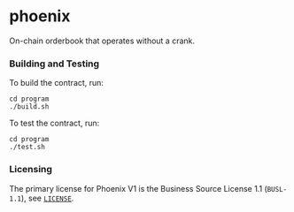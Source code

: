 # phoenix

On-chain orderbook that operates without a crank.

### Building and Testing

To build the contract, run:

```
cd program
./build.sh
```

To test the contract, run:

```
cd program
./test.sh
```

### Licensing

The primary license for Phoenix V1 is the Business Source License 1.1 (`BUSL-1.1`), see [`LICENSE`](https://github.com/Ellipsis-Labs/phoenix-v1/blob/master/LICENSE).
